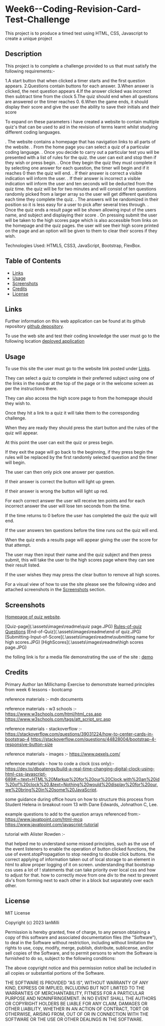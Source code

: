 # Week6--Coding-Revision-Card-Test-Challenge
This project is to produce a timed test using HTML, CSS, Javascript to create a unique project 


## Description 

This project is to complete a challenge provided to us that must satisfy the following requirements:-

 1.A start button that when clicked a timer starts and the first question appears.
 2.Questions contain buttons for each answer.
 3.When answer is clicked, the next question appears
 4.If the answer clicked was incorrect then subtract time from the clock
 5.The quiz should end when all questions are answered or the timer reaches 0.
 6.When the game ends, it should display their score and give the user the ability to save their initials and their score

To expand on these parameters i have created a website to contain multiple quiz's that can be used to aid in the revision of terms learnt whilst studying different coding languages.

. The website contains a homepage that has navigation links to all parts of the website.
. From the home page you can select a quiz of a particular coding language.
. Once you decide to carry out a particular test you will be presented with a list of rules for the quiz.
    the user can exit and stop then if they wish or press begin.
. Once they begin the quiz they must complete it by selecting one answer for each question, the timer will begin and if it reaches 0 then   the quiz will end.
. If their answer is correct a visible indication will inform the user.
. If their answer is incorrect a visible indication will inform the user and ten seconds will be deducted from the quiz time.
    the quiz will be for two minutes and will consist of ten questions randomly picked from a larger array so the user will get different questions each time they complete the quiz.
. The answers will be randomized in their position so it is less easy for a user to pick after several tries through.
. Once the quiz ends a result page will be shown allowing input of the users name, and subject and displaying their score
. On pressing submit the user will be taken to the high scores page which is also accessible from links on the homepage and the quiz pages.
    the user will see their high score printed on the page and an option will be given to them to clear their scores if they wish.

Technologies Used: HTML5, CSS3, JavaScript, Bootstrap, FlexBox.

## Table of Contents 

* [Links](#links)
* [Usage](#usage)
* [Screenshots](#screenshots)
* [Credits](#credits)
* [License](#license)


## Links

Further information on this web application can be found at its github repository [github depository](https://github.com/IanMilli/Week6--Coding-Revision-Card-Test-Challenge).

To use the web site and test their coding knowledge the user must go to the following location [deployed application](https://ianmilli.github.io/Week6--Coding-Revision-Card-Test-Challenge/)


## Usage 

To use this site the user must go to the website link posted under [Links](#links).

They can select a quiz to complete in their preferred subject using one of the links in the navbar at the top of the page or in the welcome screen as per the instructions there.

They can also access the high score page to from the homepage should they wish to.

Once they hit a link to a quiz it will take them to the corresponding challenge.

When they are ready they should press the start button and the rules of the quiz will appear.

At this point the user can exit the quiz or press begin.

If they exit the page will go back to the beginning, if they press begin the rules will be replaced by the first randomly selected question and the timer will begin.

The user can then only pick one answer per question. 

If their answer is correct the button will light up green.

If their answer is wrong the button will light up red.

For each correct answer the user will receive ten points and for each incorrect answer the user will lose ten seconds from the time.

If the time returns to 0 before the user has completed the quiz the quiz will end.

If the user answers ten questions before the time runs out the quiz will end.

When the quiz ends a results page will appear giving the user the score for that attempt.

The user may then input  their name and the quiz subject and then press submit, this will take the user to the high scores page where they can see their result listed.

If the user wishes they may press the clear button to remove all high scores.

For a visual view of how to use the site please see the following video and attached screenshots in the [Screenshots](#screenshots) section.

## Screenshots
[Homepage of quiz website](.\assets\images\readme\homepage.JPG).

[Quiz-page](.\assets\images\readme\quiz page.JPG) 
[Rules-of-quiz](.\assets\images\readme\rules.PNG) 
[Questions](.\assets\images\readme\questions.JPG)
[End-of-Quiz](.\assets\images\readme\end of quiz.JPG)
[Submitting-Input-of-Score](.\assets\images\readme\submitting name for high scores.JPG)
[HighScores](.\assets\images\readme\high scores page.JPG)


the folling link is for a media file demonstrating the use of the site : [demo](.\assets\images\readme\demoquiz.MOV)
 

## Credits

Primary Author Ian Millichamp
Exercise to demonstrate learned principles from week 6 lessons - bootcamp

reference materials :- mdn documents

reference materials - w3 schools :-
 https://www.w3schools.com/html/html_css.asp
 https://www.w3schools.com/tags/att_script_src.asp

 reference materials - stackoverflow :-
 https://stackoverflow.com/questions/39031224/how-to-center-cards-in-bootstrap-4
 https://stackoverflow.com/questions/44828004/bootstrap-4-responsive-button-size
 
 reference materials - images :-
 https://www.pexels.com/

 reference materials - how to code a clock (css only):-
 https://dev.to/dboatengx/build-a-real-time-changing-digital-clock-using-html-css-javascript-689#:~:text=HTML%20Markup%20for%20our%20Clock,with%20an%20id%20of%20clock%20.&text=Nothing%20would%20display%20for%20our,we%20bring%20in%20some%20JavaScript.
 
some guidance during office hours on how to structure this process from Student Helena in breakout room 13 with Dane Edwards, Johnathon C, Lee.

example questions to add to the question arrays referenced from:-
https://www.javatpoint.com/html-mcq
https://www.javatpoint.com/javascript-tutorial

tutorial with Alister Rowden :-

that helped me to understand some missed principles, such as the use of the event listeners to enable the operation of button clicked functions, 
the use of event.stopPropagation to stop needing to double click buttons.
the correct applying of information taken out of local storage to an element in html to allow proper logging of it on screen.
understanding that bootstrap css uses a lot of ! statements that can take priority over local css and how to adjust for that.
how to correctly move from one div to the next to prevent div's from forming next to each other in a block but separately over each other.


## License

MIT License

Copyright (c) 2023 IanMilli

Permission is hereby granted, free of charge, to any person obtaining a copy
of this software and associated documentation files (the "Software"), to deal
in the Software without restriction, including without limitation the rights
to use, copy, modify, merge, publish, distribute, sublicense, and/or sell
copies of the Software, and to permit persons to whom the Software is
furnished to do so, subject to the following conditions:

The above copyright notice and this permission notice shall be included in all
copies or substantial portions of the Software.

THE SOFTWARE IS PROVIDED "AS IS", WITHOUT WARRANTY OF ANY KIND, EXPRESS OR
IMPLIED, INCLUDING BUT NOT LIMITED TO THE WARRANTIES OF MERCHANTABILITY,
FITNESS FOR A PARTICULAR PURPOSE AND NONINFRINGEMENT. IN NO EVENT SHALL THE
AUTHORS OR COPYRIGHT HOLDERS BE LIABLE FOR ANY CLAIM, DAMAGES OR OTHER
LIABILITY, WHETHER IN AN ACTION OF CONTRACT, TORT OR OTHERWISE, ARISING FROM,
OUT OF OR IN CONNECTION WITH THE SOFTWARE OR THE USE OR OTHER DEALINGS IN THE
SOFTWARE.




